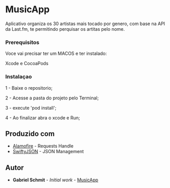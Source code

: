 # MusicApp

Aplicativo organiza os 30 artistas mais tocado por genero, com base na API da Last.fm, te permitindo perquisar os artitas pelo nome.

### Prerequisitos

Voce vai precisar ter um MACOS e ter instalado:

Xcode e CocoaPods


### Instalaçao

1 - Baixe o repositorio;

2 - Acesse a pasta do projeto pelo Terminal;

3 - execute 'pod install';

4 - Ao finalizar abra o xcode e Run;

## Produzido com

* [Alamofire](https://github.com/Alamofire/Alamofire) - Requests Handle
* [SwiftyJSON](https://github.com/SwiftyJSON/SwiftyJSON) - JSON Management

## Autor

* **Gabriel Schmit** - *Initial work* - [MusicApp](https://github.com/gabrielDallAgnol/MusicApp)





